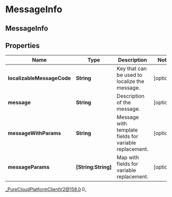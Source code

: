# MessageInfo

## MessageInfo

## Properties

|Name | Type | Description | Notes|
|------------ | ------------- | ------------- | -------------|
| **localizableMessageCode** | **String** | Key that can be used to localize the message. | [optional] |
| **message** | **String** | Description of the message. | [optional] |
| **messageWithParams** | **String** | Message with template fields for variable replacement. | [optional] |
| **messageParams** | **[String:String]** | Map with fields for variable replacement. | [optional] |



_PureCloudPlatformClientV2@158.0.0_
